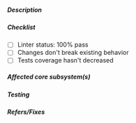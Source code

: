 <!--
  Thank you for your pull request. Please provide a description above and review
  the requirements below.

  Contributors guide: hhttps://github.com/MARKETProtocol/meta/blob/master/CONTRIBUTING.md
-->

##### Description
<!-- A description on what this PR aims to solve -->

##### Checklist
<!-- Remove items that do not apply. For completed items, change [ ] to [x]. -->

- [ ] Linter status: 100% pass
- [ ] Changes don't break existing behavior
- [ ] Tests coverage hasn't decreased

##### Affected core subsystem(s)
<!-- Provide affected core subsystem(s) (like Docs, UI, UX, Tests etc). -->

##### Testing
<!-- Why should the PR reviewer trust that this change doesn't break anything? How have you tested this change? -->

##### Refers/Fixes
<!--
  Link to an issue if applicable. For example:
  If your PR fixes an issue -- Fixes: #102
  If your PR refers an issue -- Refs: #101
-->
